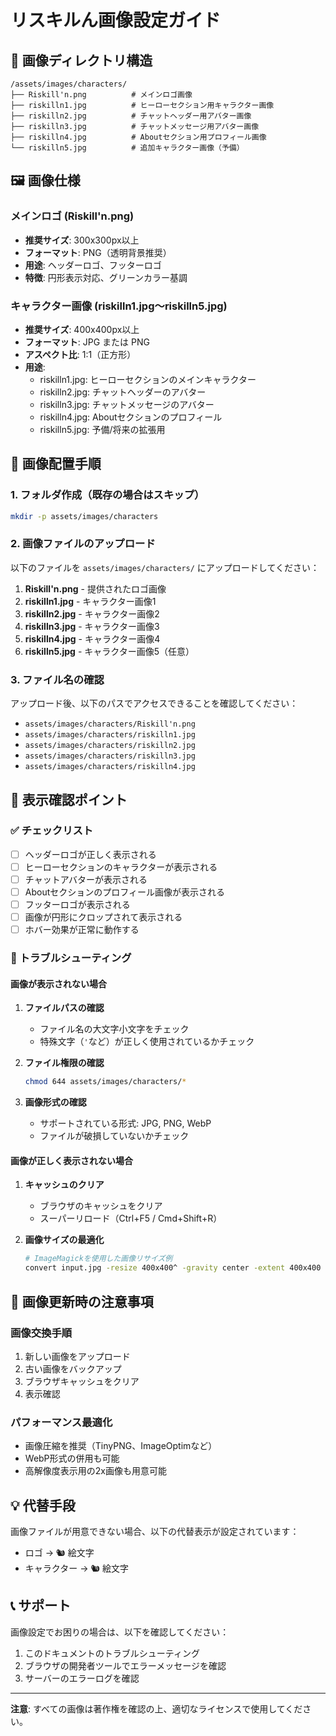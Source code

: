 # リスキルん画像設定ガイド

## 📁 画像ディレクトリ構造

```
/assets/images/characters/
├── Riskill'n.png          # メインロゴ画像
├── riskilln1.jpg          # ヒーローセクション用キャラクター画像
├── riskilln2.jpg          # チャットヘッダー用アバター画像
├── riskilln3.jpg          # チャットメッセージ用アバター画像
├── riskilln4.jpg          # Aboutセクション用プロフィール画像
└── riskilln5.jpg          # 追加キャラクター画像（予備）
```

## 🖼️ 画像仕様

### メインロゴ (Riskill'n.png)
- **推奨サイズ**: 300x300px以上
- **フォーマット**: PNG（透明背景推奨）
- **用途**: ヘッダーロゴ、フッターロゴ
- **特徴**: 円形表示対応、グリーンカラー基調

### キャラクター画像 (riskilln1.jpg〜riskilln5.jpg)
- **推奨サイズ**: 400x400px以上
- **フォーマット**: JPG または PNG
- **アスペクト比**: 1:1（正方形）
- **用途**: 
  - riskilln1.jpg: ヒーローセクションのメインキャラクター
  - riskilln2.jpg: チャットヘッダーのアバター
  - riskilln3.jpg: チャットメッセージのアバター
  - riskilln4.jpg: Aboutセクションのプロフィール
  - riskilln5.jpg: 予備/将来の拡張用

## 🔧 画像配置手順

### 1. フォルダ作成（既存の場合はスキップ）
```bash
mkdir -p assets/images/characters
```

### 2. 画像ファイルのアップロード
以下のファイルを `assets/images/characters/` にアップロードしてください：

1. **Riskill'n.png** - 提供されたロゴ画像
2. **riskilln1.jpg** - キャラクター画像1
3. **riskilln2.jpg** - キャラクター画像2  
4. **riskilln3.jpg** - キャラクター画像3
5. **riskilln4.jpg** - キャラクター画像4
6. **riskilln5.jpg** - キャラクター画像5（任意）

### 3. ファイル名の確認
アップロード後、以下のパスでアクセスできることを確認してください：
- `assets/images/characters/Riskill'n.png`
- `assets/images/characters/riskilln1.jpg`
- `assets/images/characters/riskilln2.jpg`
- `assets/images/characters/riskilln3.jpg`
- `assets/images/characters/riskilln4.jpg`

## 🎨 表示確認ポイント

### ✅ チェックリスト
- [ ] ヘッダーロゴが正しく表示される
- [ ] ヒーローセクションのキャラクターが表示される
- [ ] チャットアバターが表示される
- [ ] Aboutセクションのプロフィール画像が表示される
- [ ] フッターロゴが表示される
- [ ] 画像が円形にクロップされて表示される
- [ ] ホバー効果が正常に動作する

### 🚨 トラブルシューティング

#### 画像が表示されない場合
1. **ファイルパスの確認**
   - ファイル名の大文字小文字をチェック
   - 特殊文字（`'`など）が正しく使用されているかチェック

2. **ファイル権限の確認**
   ```bash
   chmod 644 assets/images/characters/*
   ```

3. **画像形式の確認**
   - サポートされている形式: JPG, PNG, WebP
   - ファイルが破損していないかチェック

#### 画像が正しく表示されない場合
1. **キャッシュのクリア**
   - ブラウザのキャッシュをクリア
   - スーパーリロード（Ctrl+F5 / Cmd+Shift+R）

2. **画像サイズの最適化**
   ```bash
   # ImageMagickを使用した画像リサイズ例
   convert input.jpg -resize 400x400^ -gravity center -extent 400x400 output.jpg
   ```

## 🔄 画像更新時の注意事項

### 画像交換手順
1. 新しい画像をアップロード
2. 古い画像をバックアップ
3. ブラウザキャッシュをクリア
4. 表示確認

### パフォーマンス最適化
- 画像圧縮を推奨（TinyPNG、ImageOptimなど）
- WebP形式の併用も可能
- 高解像度表示用の2x画像も用意可能

## 💡 代替手段

画像ファイルが用意できない場合、以下の代替表示が設定されています：
- ロゴ → 🐿️ 絵文字
- キャラクター → 🐿️ 絵文字

## 📞 サポート

画像設定でお困りの場合は、以下を確認してください：
1. このドキュメントのトラブルシューティング
2. ブラウザの開発者ツールでエラーメッセージを確認
3. サーバーのエラーログを確認

---

**注意**: すべての画像は著作権を確認の上、適切なライセンスで使用してください。
